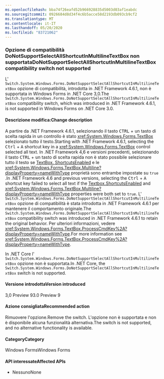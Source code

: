 ```yaml
---
ms.openlocfilehash: bba74f26eafd52b966928835d5003d03af1eabdc
ms.sourcegitcommit: 0926684d8d34f4c6b5acce58d2193db093cb9cf2
ms.translationtype: MT
ms.contentlocale: it-IT
ms.lasthandoff: 05/20/2020
ms.locfileid: "83721062"
---
```

### <a name="donotsupportselectallshortcutinmultilinetextbox-compatibility-switch-not-supported"></a><span data-ttu-id="665b5-101">Opzione di compatibilità DoNotSupportSelectAllShortcutInMultilineTextBox non supportata</span><span class="sxs-lookup"><span data-stu-id="665b5-101">DoNotSupportSelectAllShortcutInMultilineTextBox compatibility switch not supported</span></span>

<span data-ttu-id="665b5-102">L' `Switch.System.Windows.Forms.DoNotSupportSelectAllShortcutInMultilineTextBox` opzione di compatibilità, introdotta in .NET Framework 4.6.1, non è supportata in Windows Forms in .NET Core 3,0.</span><span class="sxs-lookup"><span data-stu-id="665b5-102">The `Switch.System.Windows.Forms.DoNotSupportSelectAllShortcutInMultilineTextBox` compatibility switch, which was introduced in .NET Framework 4.6.1, is not supported in Windows Forms on .NET Core 3.0.</span></span>

#### <a name="change-description"></a><span data-ttu-id="665b5-103">Descrizione modifica:</span><span class="sxs-lookup"><span data-stu-id="665b5-103">Change description</span></span>

<span data-ttu-id="665b5-104">A partire da .NET Framework 4.6.1, selezionando il tasto <kbd>CTRL</kbd>  +  <kbd>un</kbd> tasto di scelta rapida in un controllo è stato <xref:System.Windows.Forms.TextBox> selezionato tutto il testo.</span><span class="sxs-lookup"><span data-stu-id="665b5-104">Starting with .NET Framework 4.6.1, selecting the <kbd>Ctrl</kbd> + <kbd>A</kbd> shortcut key in a <xref:System.Windows.Forms.TextBox> control selected all text.</span></span> <span data-ttu-id="665b5-105">In .NET Framework 4,6 e versioni precedenti, selezionando il tasto <kbd>CTRL</kbd>  +  <kbd>un</kbd> tasto di scelta rapida non è stato possibile selezionare tutto il testo se [TextBox. ShortcutsEnabled](xref:System.Windows.Forms.TextBoxBase.ShortcutsEnabled) e le <xref:System.Windows.Forms.TextBox.Multiline?displayProperty=nameWithType> proprietà sono entrambe impostate su `true` .</span><span class="sxs-lookup"><span data-stu-id="665b5-105">In .NET Framework 4.6 and previous versions, selecting the <kbd>Ctrl</kbd> + <kbd>A</kbd> shortcut key failed to select all text if the [Textbox.ShortcutsEnabled](xref:System.Windows.Forms.TextBoxBase.ShortcutsEnabled) and <xref:System.Windows.Forms.TextBox.Multiline?displayProperty=nameWithType> properties were both set to `true`.</span></span> <span data-ttu-id="665b5-106">L' `Switch.System.Windows.Forms.DoNotSupportSelectAllShortcutInMultilineTextBox` opzione di compatibilità è stata introdotta in .NET Framework 4.6.1 per mantenere il comportamento originale.</span><span class="sxs-lookup"><span data-stu-id="665b5-106">The `Switch.System.Windows.Forms.DoNotSupportSelectAllShortcutInMultilineTextBox` compatibility switch was introduced in .NET Framework 4.6.1 to retain the original behavior.</span></span> <span data-ttu-id="665b5-107">Per ulteriori informazioni, vedere <xref:System.Windows.Forms.TextBox.ProcessCmdKey%2A?displayProperty=nameWithType>.</span><span class="sxs-lookup"><span data-stu-id="665b5-107">For more information see <xref:System.Windows.Forms.TextBox.ProcessCmdKey%2A?displayProperty=nameWithType>.</span></span>

<span data-ttu-id="665b5-108">In .NET Core l' `Switch.System.Windows.Forms.DoNotSupportSelectAllShortcutInMultilineTextBox` opzione non è supportata.</span><span class="sxs-lookup"><span data-stu-id="665b5-108">In .NET Core, the `Switch.System.Windows.Forms.DoNotSupportSelectAllShortcutInMultilineTextBox` switch is not supported.</span></span>

#### <a name="version-introduced"></a><span data-ttu-id="665b5-109">Versione introdotta</span><span class="sxs-lookup"><span data-stu-id="665b5-109">Version introduced</span></span>

<span data-ttu-id="665b5-110">3,0 Preview 9</span><span class="sxs-lookup"><span data-stu-id="665b5-110">3.0 Preview 9</span></span>

#### <a name="recommended-action"></a><span data-ttu-id="665b5-111">Azione consigliata</span><span class="sxs-lookup"><span data-stu-id="665b5-111">Recommended action</span></span>

<span data-ttu-id="665b5-112">Rimuovere l'opzione.</span><span class="sxs-lookup"><span data-stu-id="665b5-112">Remove the switch.</span></span> <span data-ttu-id="665b5-113">L'opzione non è supportata e non è disponibile alcuna funzionalità alternativa.</span><span class="sxs-lookup"><span data-stu-id="665b5-113">The switch is not supported, and no alternative functionality is available.</span></span>

#### <a name="category"></a><span data-ttu-id="665b5-114">Category</span><span class="sxs-lookup"><span data-stu-id="665b5-114">Category</span></span>

<span data-ttu-id="665b5-115">Windows Forms</span><span class="sxs-lookup"><span data-stu-id="665b5-115">Windows Forms</span></span>

#### <a name="affected-apis"></a><span data-ttu-id="665b5-116">API interessate</span><span class="sxs-lookup"><span data-stu-id="665b5-116">Affected APIs</span></span>

- <span data-ttu-id="665b5-117">Nessuno</span><span class="sxs-lookup"><span data-stu-id="665b5-117">None</span></span>

<!-- 

#### Affected APIs

- Not detectable via API analysis

-->
